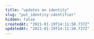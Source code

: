 ```yaml
---
title: "updates an identity"
slug: "put_identity-identifier"
hidden: false
createdAt: "2021-01-19T14:11:50.737Z"
updatedAt: "2021-01-19T14:11:50.737Z"
---
```

